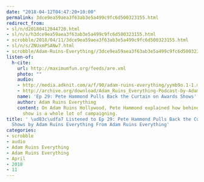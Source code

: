 ```yaml
---
date: "2018-04-12T04:47:20+10:00"
permalink: 3dce9ea59aea3f63ab3e5a499c9fc6d500323155.html
redirect_from:
- sl/n/d20180412044720.html
- sl/n/s/h3dce9ea59aea3f63ab3e5a499c9fc6d500323155.html
- scrobble/2018/04/11/3dce9ea59aea3f63ab3e5a499c9fc6d500323155.html
- sl/n/s/ZNUxmPSANw7.html
- scrobble/Adam-Ruins-Everything//3dce9ea59aea3f63ab3e5a499c9fc6d500323155.html
listen-of:
  h-cite:
    url: http://maximumfun.org/feeds/are.xml
    photo: ""
    audio:
    - http://media.adknit.com/a/f/90/adam-ruins-everything/yymb9o.1-1.mp3
    - http://archive.org/download/Adam_Ruins_Everything-Podcast-by-Adam_Ruins_Everything/Ep_29_Pete_Hammond_Pulls_Back_the_Curtain_on_Awards_Shows.mp3
    name: 'Ep 29: Pete Hammond Pulls Back the Curtain on Awards Shows'
    author: Adam Ruins Everything
    content: On Adam Ruins Hollywood, Pete Hammond explained how behind every award
      show is a whole lot of campaigning.
title: ' \ud83c\udfa7 Listened to Ep 29: Pete Hammond Pulls Back the Curtain on Awards
  Shows by Adam Ruins Everything From Adam Ruins Everything'
categories:
- scrobble
- audio
- Adam Ruins Everything
- Adam Ruins Everything
- April
- 2018
- 11
---
```

